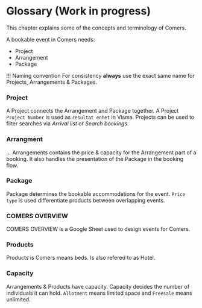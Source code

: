 # Glossary (Work in progress)

This chapter explains some of the concepts and terminology of Comers.

A bookable event in Comers needs:
* Project
* Arrangement
* Package

!!! Naming convention
    For consistency **always** use the exact same name for Projects, Arrangements & Packages.

### Project
A Project connects the Arrangement and Package together. A Project `Project Number` is used as `resultat enhet` in Visma.
Projects can be used to filter searches via _Arrival list_ or _Search bookings_.

### Arrangment
...
Arrangements contains the price & capacity for the Arrangement part of a booking.
It also handles the presentation of the Package in the booking flow.

### Package
Package determines the bookable accommodations for the event.
`Price type` is used differentiate products between overlapping events.

### COMERS OVERVIEW
COMERS OVERVIEW is a Google Sheet used to design events for Comers.

### Products
Products is Comers means beds. Is also refered to as Hotel.

### Capacity
Arrangements & Products have capacity. Capacity decides the number of individuals it can hold. `Allotment` means limited space and `Freesale` means unlimited.
